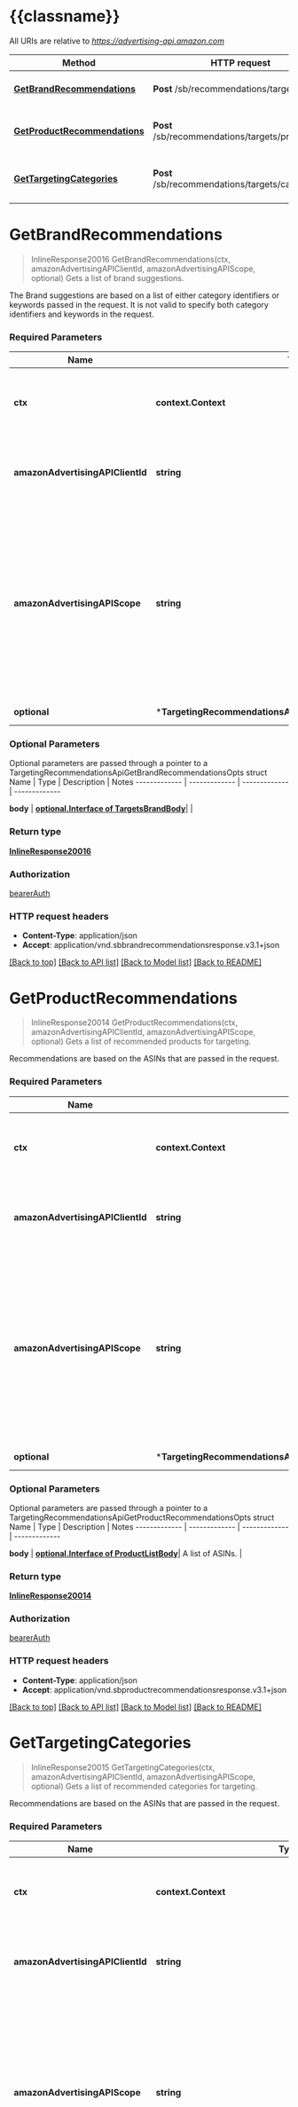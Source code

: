# {{classname}}

All URIs are relative to *https://advertising-api.amazon.com*

Method | HTTP request | Description
------------- | ------------- | -------------
[**GetBrandRecommendations**](TargetingRecommendationsApi.md#GetBrandRecommendations) | **Post** /sb/recommendations/targets/brand | Gets a list of brand suggestions.
[**GetProductRecommendations**](TargetingRecommendationsApi.md#GetProductRecommendations) | **Post** /sb/recommendations/targets/product/list | Gets a list of recommended products for targeting.
[**GetTargetingCategories**](TargetingRecommendationsApi.md#GetTargetingCategories) | **Post** /sb/recommendations/targets/category | Gets a list of recommended categories for targeting.

# **GetBrandRecommendations**
> InlineResponse20016 GetBrandRecommendations(ctx, amazonAdvertisingAPIClientId, amazonAdvertisingAPIScope, optional)
Gets a list of brand suggestions.

The Brand suggestions are based on a list of either category identifiers or keywords passed in the request. It is not valid to specify both category identifiers and keywords in the request.

### Required Parameters

Name | Type | Description  | Notes
------------- | ------------- | ------------- | -------------
 **ctx** | **context.Context** | context for authentication, logging, cancellation, deadlines, tracing, etc.
  **amazonAdvertisingAPIClientId** | **string**| The identifier of a client associated with a **Login with Amazon** account. | 
  **amazonAdvertisingAPIScope** | **string**| The identifier of a profile associated with the advertiser account. Use &#x60;GET&#x60; method on Profiles resource to list profiles associated with the access token passed in the HTTP Authorization header. | 
 **optional** | ***TargetingRecommendationsApiGetBrandRecommendationsOpts** | optional parameters | nil if no parameters

### Optional Parameters
Optional parameters are passed through a pointer to a TargetingRecommendationsApiGetBrandRecommendationsOpts struct
Name | Type | Description  | Notes
------------- | ------------- | ------------- | -------------


 **body** | [**optional.Interface of TargetsBrandBody**](TargetsBrandBody.md)|  | 

### Return type

[**InlineResponse20016**](inline_response_200_16.md)

### Authorization

[bearerAuth](../README.md#bearerAuth)

### HTTP request headers

 - **Content-Type**: application/json
 - **Accept**: application/vnd.sbbrandrecommendationsresponse.v3.1+json

[[Back to top]](#) [[Back to API list]](../README.md#documentation-for-api-endpoints) [[Back to Model list]](../README.md#documentation-for-models) [[Back to README]](../README.md)

# **GetProductRecommendations**
> InlineResponse20014 GetProductRecommendations(ctx, amazonAdvertisingAPIClientId, amazonAdvertisingAPIScope, optional)
Gets a list of recommended products for targeting.

Recommendations are based on the ASINs that are passed in the request.

### Required Parameters

Name | Type | Description  | Notes
------------- | ------------- | ------------- | -------------
 **ctx** | **context.Context** | context for authentication, logging, cancellation, deadlines, tracing, etc.
  **amazonAdvertisingAPIClientId** | **string**| The identifier of a client associated with a **Login with Amazon** account. | 
  **amazonAdvertisingAPIScope** | **string**| The identifier of a profile associated with the advertiser account. Use &#x60;GET&#x60; method on Profiles resource to list profiles associated with the access token passed in the HTTP Authorization header. | 
 **optional** | ***TargetingRecommendationsApiGetProductRecommendationsOpts** | optional parameters | nil if no parameters

### Optional Parameters
Optional parameters are passed through a pointer to a TargetingRecommendationsApiGetProductRecommendationsOpts struct
Name | Type | Description  | Notes
------------- | ------------- | ------------- | -------------


 **body** | [**optional.Interface of ProductListBody**](ProductListBody.md)| A list of ASINs. | 

### Return type

[**InlineResponse20014**](inline_response_200_14.md)

### Authorization

[bearerAuth](../README.md#bearerAuth)

### HTTP request headers

 - **Content-Type**: application/json
 - **Accept**: application/vnd.sbproductrecommendationsresponse.v3.1+json

[[Back to top]](#) [[Back to API list]](../README.md#documentation-for-api-endpoints) [[Back to Model list]](../README.md#documentation-for-models) [[Back to README]](../README.md)

# **GetTargetingCategories**
> InlineResponse20015 GetTargetingCategories(ctx, amazonAdvertisingAPIClientId, amazonAdvertisingAPIScope, optional)
Gets a list of recommended categories for targeting.

Recommendations are based on the ASINs that are passed in the request.

### Required Parameters

Name | Type | Description  | Notes
------------- | ------------- | ------------- | -------------
 **ctx** | **context.Context** | context for authentication, logging, cancellation, deadlines, tracing, etc.
  **amazonAdvertisingAPIClientId** | **string**| The identifier of a client associated with a **Login with Amazon** account. | 
  **amazonAdvertisingAPIScope** | **string**| The identifier of a profile associated with the advertiser account. Use &#x60;GET&#x60; method on Profiles resource to list profiles associated with the access token passed in the HTTP Authorization header. | 
 **optional** | ***TargetingRecommendationsApiGetTargetingCategoriesOpts** | optional parameters | nil if no parameters

### Optional Parameters
Optional parameters are passed through a pointer to a TargetingRecommendationsApiGetTargetingCategoriesOpts struct
Name | Type | Description  | Notes
------------- | ------------- | ------------- | -------------


 **body** | [**optional.Interface of TargetsCategoryBody**](TargetsCategoryBody.md)| List of ASINs. | 
 **locale** | **optional.**| Return the categories in the specified locale. | 

### Return type

[**InlineResponse20015**](inline_response_200_15.md)

### Authorization

[bearerAuth](../README.md#bearerAuth)

### HTTP request headers

 - **Content-Type**: application/json
 - **Accept**: application/vnd.sbcategoryrecommendationsresponse.v3.2+json

[[Back to top]](#) [[Back to API list]](../README.md#documentation-for-api-endpoints) [[Back to Model list]](../README.md#documentation-for-models) [[Back to README]](../README.md)

